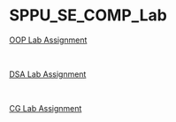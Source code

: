 # SPPU_SE_COMP_Lab

<a href="https://github.com/Sarthak000001/SPPU_SE_COMP_Lab_SEM01/tree/OOP_Lab">OOP Lab Assignment</a>

<br>

<a href="https://github.com/Sarthak000001/SPPU_SE_COMP_Lab_SEM01/tree/DSL_lab">DSA Lab Assignment</a>

<br>

<a href="https://github.com/Sarthak000001/SPPU_SE_COMP_Lab_SEM01/tree/CG_lab">CG Lab Assignment</a>
